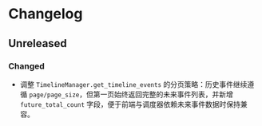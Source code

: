 # Changelog

## Unreleased
### Changed
- 调整 `TimelineManager.get_timeline_events` 的分页策略：历史事件继续遵循 `page/page_size`，但第一页始终返回完整的未来事件列表，并新增 `future_total_count` 字段，便于前端与调度器依赖未来事件数据时保持兼容。

